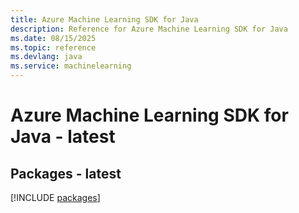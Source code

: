 ```yaml
---
title: Azure Machine Learning SDK for Java
description: Reference for Azure Machine Learning SDK for Java
ms.date: 08/15/2025
ms.topic: reference
ms.devlang: java
ms.service: machinelearning
---
```

# Azure Machine Learning SDK for Java - latest
## Packages - latest
[!INCLUDE [packages](machine-learning-index.md)]